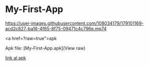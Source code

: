 # My-First-App


https://user-images.githubusercontent.com/108034179/179101169-acd2c827-ba16-4f65-8f75-09471c4c796e.mp74

<a href=?raw=true">apk</a>

Apk file: [My-First-App.apk](View raw)

[link al apk]("https://github.com/mika-reyes/My-First-App/blob/main/app-debug.apk")
